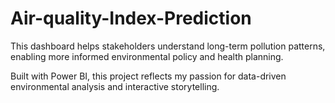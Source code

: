 # Air-quality-Index-Prediction
This dashboard helps stakeholders understand long-term pollution patterns, enabling more informed environmental policy and health planning.

Built with Power BI, this project reflects my passion for data-driven environmental analysis and interactive storytelling.
